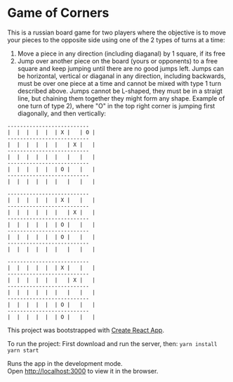 # Game of Corners
This is a russian board game for two players where the objective is to move your pieces to the opposite side using one of the 2 types of turns at a time:
1) Move a piece in any direction (including diaganal) by 1 square, if its free
2) Jump over another piece on the board (yours or opponents) to a free square and keep jumping until there are no good jumps left. Jumps can be horizontal, vertical or diaganal in any direction, including backwards, must be over one piece at a time and cannot be mixed with type 1 turn described above. Jumps cannot be L-shaped, they must be in a straigt line, but chaining them together they might form any shape. Example of one turn of type 2), where "O" in the top right corner is jumping first diagonally, and then vertically:

```
--------------------------
|  |  |  |  |  | X |   | O |
--------------------------
|  |  |  |  |  |   | X |   |
--------------------------
|  |  |  |  |  |   |   |   |
--------------------------
|  |  |  |  |  | O |   |   |
--------------------------
|  |  |  |  |  |   |   |   |
```

```
--------------------------
|  |  |  |  |  | X |   |   |
--------------------------
|  |  |  |  |  |   | X |   |
--------------------------
|  |  |  |  |  | O |   |   |
--------------------------
|  |  |  |  |  | O |   |   |
--------------------------
|  |  |  |  |  |   |   |   |
```
```
--------------------------
|  |  |  |  |  | X |   |   |
--------------------------
|  |  |  |  |  |   | X |   |
--------------------------
|  |  |  |  |  |   |   |   |
--------------------------
|  |  |  |  |  | O |   |   |
--------------------------
|  |  |  |  |  | O |   |   |
```

This project was bootstrapped with [Create React App](https://github.com/facebook/create-react-app).

To run the project:
First download and run the server, then:
`yarn install`
`yarn start`

Runs the app in the development mode.\
Open [http://localhost:3000](http://localhost:3000) to view it in the browser.


